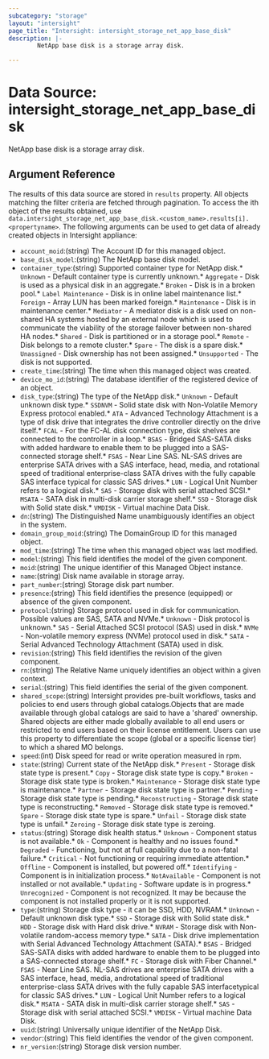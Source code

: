 ```yaml
---
subcategory: "storage"
layout: "intersight"
page_title: "Intersight: intersight_storage_net_app_base_disk"
description: |-
        NetApp base disk is a storage array disk.

---
```


# Data Source: intersight_storage_net_app_base_disk
NetApp base disk is a storage array disk.
## Argument Reference
The results of this data source are stored in `results` property.
All objects matching the filter criteria are fetched through pagination.
To access the ith object of the results obtained, use `data.intersight_storage_net_app_base_disk.<custom_name>.results[i].<propertyname>`.
The following arguments can be used to get data of already created objects in Intersight appliance:
* `account_moid`:(string) The Account ID for this managed object. 
* `base_disk_model`:(string) The NetApp base disk model. 
* `container_type`:(string) Supported container type for NetApp disk.* `Unknown` - Default container type is currently unknown.* `Aggregate` - Disk is used as a physical disk in an aggregate.* `Broken` - Disk is in a broken pool.* `Label Maintenance` - Disk is in online label maintenance list.* `Foreign` - Array LUN has been marked foreign.* `Maintenance` - Disk is in maintenance center.* `Mediator` - A mediator disk is a disk used on non-shared HA systems hosted by an external node which is used to communicate the viability of the storage failover between non-shared HA nodes.* `Shared` - Disk is partitioned or in a storage pool.* `Remote` - Disk belongs to a remote cluster.* `Spare` - The disk is a spare disk.* `Unassigned` - Disk ownership has not been assigned.* `Unsupported` - The disk is not supported. 
* `create_time`:(string) The time when this managed object was created. 
* `device_mo_id`:(string) The database identifier of the registered device of an object. 
* `disk_type`:(string) The type of the NetApp disk.* `Unknown` - Default unknown disk type.* `SSDNVM` - Solid state disk with Non-Volatile Memory Express protocol enabled.* `ATA` - Advanced Technology Attachment is a type of disk drive that integrates the drive controller directly on the drive itself.* `FCAL` - For the FC-AL disk connection type, disk shelves are connected to the controller in a loop.* `BSAS` - Bridged SAS-SATA disks with added hardware to enable them to be plugged into a SAS-connected storage shelf.* `FSAS` - Near Line SAS. NL-SAS drives are enterprise SATA drives with a SAS interface, head, media, and rotational speed of traditional enterprise-class SATA drives with the fully capable SAS interface typical for classic SAS drives.* `LUN` - Logical Unit Number refers to a logical disk.* `SAS` - Storage disk with serial attached SCSI.* `MSATA` - SATA disk in multi-disk carrier storage shelf.* `SSD` - Storage disk with Solid state disk.* `VMDISK` - Virtual machine Data Disk. 
* `dn`:(string) The Distinguished Name unambiguously identifies an object in the system. 
* `domain_group_moid`:(string) The DomainGroup ID for this managed object. 
* `mod_time`:(string) The time when this managed object was last modified. 
* `model`:(string) This field identifies the model of the given component. 
* `moid`:(string) The unique identifier of this Managed Object instance. 
* `name`:(string) Disk name available in storage array. 
* `part_number`:(string) Storage disk part number. 
* `presence`:(string) This field identifies the presence (equipped) or absence of the given component. 
* `protocol`:(string) Storage protocol used in disk for communication. Possible values are SAS, SATA and NVMe.* `Unknown` - Disk protocol is unknown.* `SAS` - Serial Attached SCSI protocol (SAS) used in disk.* `NVMe` - Non-volatile memory express (NVMe) protocol used in disk.* `SATA` - Serial Advanced Technology Attachment (SATA) used in disk. 
* `revision`:(string) This field identifies the revision of the given component. 
* `rn`:(string) The Relative Name uniquely identifies an object within a given context. 
* `serial`:(string) This field identifies the serial of the given component. 
* `shared_scope`:(string) Intersight provides pre-built workflows, tasks and policies to end users through global catalogs.Objects that are made available through global catalogs are said to have a 'shared' ownership. Shared objects are either made globally available to all end users or restricted to end users based on their license entitlement. Users can use this property to differentiate the scope (global or a specific license tier) to which a shared MO belongs. 
* `speed`:(int) Disk speed for read or write operation measured in rpm. 
* `state`:(string) Current state of the NetApp disk.* `Present` - Storage disk state type is present.* `Copy` - Storage disk state type is copy.* `Broken` - Storage disk state type is broken.* `Maintenance` - Storage disk state type is maintenance.* `Partner` - Storage disk state type is partner.* `Pending` - Storage disk state type is pending.* `Reconstructing` - Storage disk state type is reconstructing.* `Removed` - Storage disk state type is removed.* `Spare` - Storage disk state type is spare.* `Unfail` - Storage disk state type is unfail.* `Zeroing` - Storage disk state type is zeroing. 
* `status`:(string) Storage disk health status.* `Unknown` - Component status is not available.* `Ok` - Component is healthy and no issues found.* `Degraded` - Functioning, but not at full capability due to a non-fatal failure.* `Critical` - Not functioning or requiring immediate attention.* `Offline` - Component is installed, but powered off.* `Identifying` - Component is in initialization process.* `NotAvailable` - Component is not installed or not available.* `Updating` - Software update is in progress.* `Unrecognized` - Component is not recognized. It may be because the component is not installed properly or it is not supported. 
* `type`:(string) Storage disk type - it can be SSD, HDD, NVRAM.* `Unknown` - Default unknown disk type.* `SSD` - Storage disk with Solid state disk.* `HDD` - Storage disk with Hard disk drive.* `NVRAM` - Storage disk with Non-volatile random-access memory type.* `SATA` - Disk drive implementation with Serial Advanced Technology Attachment (SATA).* `BSAS` - Bridged SAS-SATA disks with added hardware to enable them to be plugged into a SAS-connected storage shelf.* `FC` - Storage disk with Fiber Channel.* `FSAS` - Near Line SAS. NL-SAS drives are enterprise SATA drives with a SAS interface, head, media, androtational speed of traditional enterprise-class SATA drives with the fully capable SAS interfacetypical for classic SAS drives.* `LUN` - Logical Unit Number refers to a logical disk.* `MSATA` - SATA disk in multi-disk carrier storage shelf.* `SAS` - Storage disk with serial attached SCSI.* `VMDISK` - Virtual machine Data Disk. 
* `uuid`:(string) Universally unique identifier of the NetApp Disk. 
* `vendor`:(string) This field identifies the vendor of the given component. 
* `nr_version`:(string) Storage disk version number. 
 
